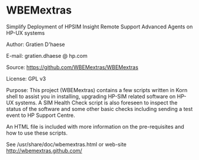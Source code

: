 WBEMextras
==========

Simplify Deployment of HPSIM  Insight Remote Support Advanced Agents on HP-UX systems

Author: Gratien D'haese

E-mail: gratien.dhaese @ hp.com

Source: https://github.com/WBEMextras/WBEMextras

License: GPL v3

Purpose: This project (WBEMextras) contains a few scripts written in Korn shell to assist you in installing,
upgrading HP-SIM related software on HP-UX systems. A SIM Health Check script is also foreseen to inspect
the status of the software and some other basic checks including sending a test event to HP Support Centre.

An HTML file is included with more information on the pre-requisites and how to use these scripts.

See /usr/share/doc/wbemextras.html or web-site http://wbemextras.github.com/

